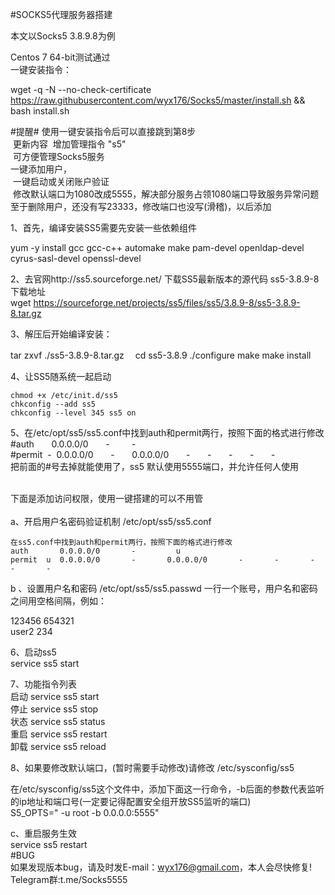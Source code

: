 #SOCKS5代理服务器搭建

本文以Socks5 3.8.9.8为例

Centos 7 64-bit测试通过<br>
  一键安装指令：

  wget -q -N --no-check-certificate https://raw.githubusercontent.com/wyx176/Socks5/master/install.sh && bash install.sh

  #提醒#
  使用一键安装指令后可以直接跳到第8步<br>
  更新内容
  增加管理指令 "s5"<br>
  可方便管理Socks5服务<br>
  一键添加用户，<br>
  一键启动或关闭账户验证<br>
  修改默认端口为1080改成5555，解决部分服务占领1080端口导致服务异常问题<br>
  至于删除用户，还没有写23333，修改端口也没写(滑稽)，以后添加<br>

  1、首先，编译安装SS5需要先安装一些依赖组件

  yum -y install gcc gcc-c++ automake make pam-devel openldap-devel cyrus-sasl-devel openssl-devel

  2、去官网http://ss5.sourceforge.net/ 下载SS5最新版本的源代码
    ss5-3.8.9-8下载地址<br>
  wget https://sourceforge.net/projects/ss5/files/ss5/3.8.9-8/ss5-3.8.9-8.tar.gz

  3、解压后开始编译安装：

  tar zxvf ./ss5-3.8.9-8.tar.gz
　cd ss5-3.8.9
  ./configure
  make
  make install

  4、让SS5随系统一起启动

    chmod +x /etc/init.d/ss5
    chkconfig --add ss5
    chkconfig --level 345 ss5 on
    
  5、在/etc/opt/ss5/ss5.conf中找到auth和permit两行，按照下面的格式进行修改<br>
  #auth       0.0.0.0/0       -         - <br>
  #permit  -  0.0.0.0/0       -       0.0.0.0/0       -       -       -       -       -<br>
  把前面的#号去掉就能使用了，ss5 默认使用5555端口，并允许任何人使用

<br>
下面是添加访问权限，使用一键搭建的可以不用管<br>
 <br>
a、开启用户名密码验证机制 /etc/opt/ss5/ss5.conf<br>

    在ss5.conf中找到auth和permit两行，按照下面的格式进行修改
    auth       0.0.0.0/0       -         u
    permit  u  0.0.0.0/0       -       0.0.0.0/0       -       -       -       -       -

  b 、设置用户名和密码 /etc/opt/ss5/ss5.passwd
     一行一个账号，用户名和密码之间用空格间隔，例如：<br>

 123456 654321<br>
 user2  234<br>


6、启动ss5<br>
service ss5 start<br>
  
7、功能指令列表<br>
  启动 service ss5 start<br>
  停止 service ss5 stop<br>
  状态 service ss5 status<br>
  重启 service ss5 restart<br>
  卸载 service ss5 reload<br>
  
8、如果要修改默认端口，(暂时需要手动修改)请修改  /etc/sysconfig/ss5

  在/etc/sysconfig/ss5这个文件中，添加下面这一行命令，-b后面的参数代表监听的ip地址和端口号(一定要记得配置安全组开放SS5监听的端口)<br>
S5_OPTS=" -u root -b 0.0.0.0:5555"<br> 

    
  c、重启服务生效<br>
service ss5 restart
<br>
#BUG<br>
如果发现版本bug，请及时发E-mail：wyx176@gmail.com，本人会尽快修复!<br>
Telegram群:t.me/Socks5555

